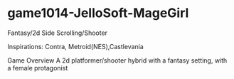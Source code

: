 # game1014-JelloSoft-MageGirl
Fantasy/2d Side Scrolling/Shooter


Inspirations: Contra, Metroid(NES),Castlevania

Game Overview
A 2d platformer/shooter hybrid with a fantasy setting, with a female protagonist
